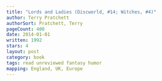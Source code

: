 ```yaml
---
title: "Lords and Ladies (Discworld, #14; Witches, #4)"
author: Terry Pratchett
authorSort: Pratchett, Terry
pageCount: 400
date: 2014-01-01
written: 1992
stars: 4
layout: post
category: book
tags: read unreviewed fantasy humor
mapping: England, UK, Europe
---
```

